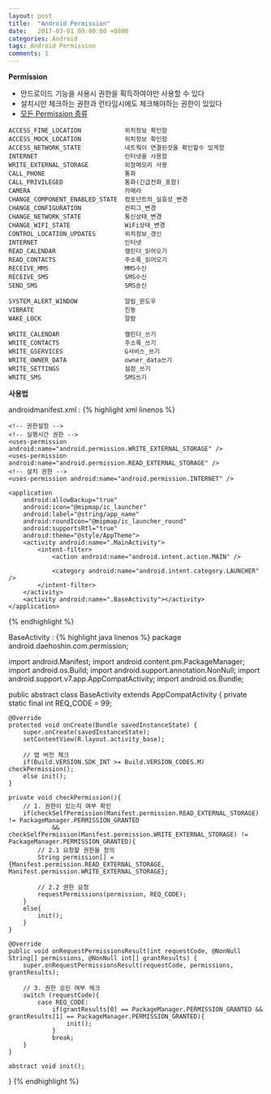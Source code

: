 ```yaml
---
layout: post
title:  "Android Permission"
date:   2017-03-01 09:00:00 +0800
categories: Android
tags: Android Permission
comments: 1
---
```

**Permission**  
- 안드로이드 기능을 사용시 권한을 획득하여야만 사용할 수 있다
- 설치시만 체크하는 권한과 런타임시에도 체크해야하는 권한이 있있다
- [모든 Permission 종류](https://developer.android.com/reference/android/Manifest.permission.html)

```
ACCESS_FINE_LOCATION            위치정보 확인함
ACCESS_MOCK_LOCATION            위치정보 확인함
ACCESS_NETWORK_STATE            네트웍이 연결된것을 확인할수 있게함
INTERNET                        인터넷을 사용함
WRITE_EXTERNAL_STORAGE          외장메모리 사용
CALL_PHONE                     	통화                              
CALL_PRIVILEGED                	통화(긴급전화_포함)               
CAMERA                         	카메라                            
CHANGE_COMPONENT_ENABLED_STATE 	컴포넌트의_실효성_변경            
CHANGE_CONFIGURATION           	컨피그_변경                       
CHANGE_NETWORK_STATE           	통신상태_변경                     
CHANGE_WIFI_STATE              	WiFi상태_변경                     
CONTROL_LOCATION_UPDATES       	위치정보_갱신                     
INTERNET                       	인터넷                            
READ_CALENDAR                  	캘린더_읽어오기                   
READ_CONTACTS                  	주소록_읽어오기                   
RECEIVE_MMS                    	MMS수신                           
RECEIVE_SMS                    	SMS수신                           
SEND_SMS                       	SMS송신                           

SYSTEM_ALERT_WINDOW            	알림_윈도우                       
VIBRATE                        	진동                              
WAKE_LOCK                      	알람                              

WRITE_CALENDAR                 	캘린더_쓰기                       
WRITE_CONTACTS                 	주소록_쓰기                       
WRITE_GSERVICES                	G서비스_쓰기                      
WRITE_OWNER_DATA               	owner_data쓰기                    
WRITE_SETTINGS                 	설정_쓰기
WRITE_SMS                      	SMS쓰기
```


**사용법**  

androidmanifest.xml :
{% highlight xml linenos %}
<?xml version="1.0" encoding="utf-8"?>
<manifest xmlns:android="http://schemas.android.com/apk/res/android"
    package="android.daehoshin.com.permission">

    <!-- 권한설정 -->
    <!-- 실행시간 권한 -->
    <uses-permission android:name="android.permission.WRITE_EXTERNAL_STORAGE" />
    <uses-permission android:name="android.permission.READ_EXTERNAL_STORAGE" />
    <!-- 설치 권한 -->
    <uses-permission android:name="android.permission.INTERNET" />

    <application
        android:allowBackup="true"
        android:icon="@mipmap/ic_launcher"
        android:label="@string/app_name"
        android:roundIcon="@mipmap/ic_launcher_round"
        android:supportsRtl="true"
        android:theme="@style/AppTheme">
        <activity android:name=".MainActivity">
            <intent-filter>
                <action android:name="android.intent.action.MAIN" />

                <category android:name="android.intent.category.LAUNCHER" />
            </intent-filter>
        </activity>
        <activity android:name=".BaseActivity"></activity>
    </application>

</manifest>
{% endhighlight %}


BaseActivity :
{% highlight java linenos %}
package android.daehoshin.com.permission;

import android.Manifest;
import android.content.pm.PackageManager;
import android.os.Build;
import android.support.annotation.NonNull;
import android.support.v7.app.AppCompatActivity;
import android.os.Bundle;

public abstract class BaseActivity extends AppCompatActivity {
    private static final int REQ_CODE = 99;

    @Override
    protected void onCreate(Bundle savedInstanceState) {
        super.onCreate(savedInstanceState);
        setContentView(R.layout.activity_base);

        // 앱 버전 체크
        if(Build.VERSION.SDK_INT >= Build.VERSION_CODES.M) checkPermission();
        else init();
    }

    private void checkPermission(){
        // 1. 권한이 있는지 여부 확인
        if(checkSelfPermission(Manifest.permission.READ_EXTERNAL_STORAGE) != PackageManager.PERMISSION_GRANTED
                && checkSelfPermission(Manifest.permission.WRITE_EXTERNAL_STORAGE) != PackageManager.PERMISSION_GRANTED){
            // 2.1 요청할 권한을 정의
            String permission[] = {Manifest.permission.READ_EXTERNAL_STORAGE, Manifest.permission.WRITE_EXTERNAL_STORAGE};

            // 2.2 권한 요청
            requestPermissions(permission, REQ_CODE);
        }
        else{
            init();
        }
    }

    @Override
    public void onRequestPermissionsResult(int requestCode, @NonNull String[] permissions, @NonNull int[] grantResults) {
        super.onRequestPermissionsResult(requestCode, permissions, grantResults);

        // 3. 권한 승인 여부 체크
        switch (requestCode){
            case REQ_CODE:
                if(grantResults[0] == PackageManager.PERMISSION_GRANTED && grantResults[1] == PackageManager.PERMISSION_GRANTED){
                    init();
                }
                break;
        }
    }

    abstract void init();
}
{% endhighlight %}